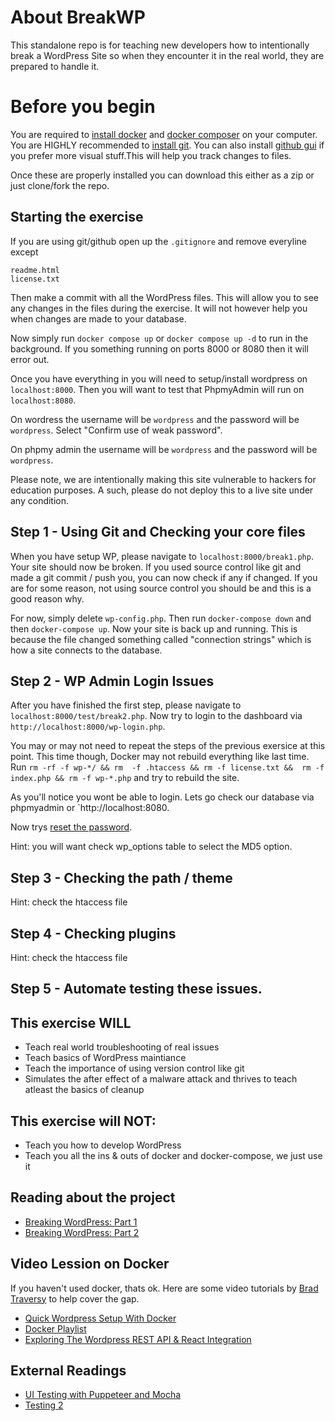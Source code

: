 # About BreakWP
This standalone repo is for teaching new developers how to intentionally break a WordPress Site so when they encounter it in the real world, they are prepared to handle it.

# Before you begin
You are required to [install docker](https://docs.docker.com/install/) and [docker composer](https://docs.docker.com/compose/install/) on your computer. You are HIGHLY recommended to  [install git](https://git-scm.com/downloads). You can also install [github gui](https://desktop.github.com/) if you prefer more visual stuff.This will help you track changes to files.

Once these are properly installed you can download this either as a zip or just clone/fork the repo.

## Starting the exercise
If you are using git/github open up the `.gitignore` and remove everyline except  
```
readme.html 
license.txt
```
Then make a commit with all the WordPress files. This will allow you to see any changes in the files during the exercise. It will not however help you when changes are made to your database.

Now simply run `docker compose up` or `docker compose up -d` to run in the background. If you something running on ports 8000 or 8080 then it will error out. 

Once you have everything in you will need to setup/install wordpress on ```localhost:8000```.
Then you will want to test that PhpmyAdmin  will run on ```localhost:8080```.

On wordress the username will be `wordpress` and the password will be `wordpress`. Select "Confirm use of weak password".

On phpmy admin the username will be `wordpress` and the password will be `wordpress`.

Please note, we are intentionally making this site vulnerable to hackers for education purposes. A such, please do not deploy this to a live site under any condition.


## Step 1 - Using Git and Checking your core files
When you have setup WP, please navigate to ```localhost:8000/break1.php```. Your site should now be broken. If you used source control like git and made a git commit / push you, you can now check if any if changed. If you are for some reason, not using source control you should be and this is a good reason why. 

For now, simply delete `wp-config.php`. Then run `docker-compose down` and then `docker-compose up`. Now your site is back up and running. This is because the file changed something called "connection strings" which is how a site connects to the database.


## Step 2 - WP Admin Login Issues
After you have finished the first step, please navigate to ```localhost:8000/test/break2.php```. 
Now try to login to the dashboard via  `http://localhost:8000/wp-login.php`. 

You may or may not need to repeat the steps of the previous exersice at this point. This time though, Docker may not rebuild everything like last time. Run `rm -rf -f wp-*/ && rm  -f .htaccess && rm -f license.txt &&  rm -f index.php && rm -f wp-*.php` and try to rebuild the site.

As you'll notice you wont be able to login.
Lets go check our database via phpmyadmin or `http://localhost:8080.

Now trys [reset the password](https://kinsta.com/knowledgebase/reset-wordpress-admin-password).


Hint: you will want check wp_options table to select the MD5 option.

## Step 3 - Checking the path / theme
Hint: check the htaccess file

## Step 4 - Checking plugins
Hint: check the htaccess file


## Step 5 - Automate testing these issues.



## This exercise WILL
  * Teach real world troubleshooting of real issues
  * Teach basics of WordPress maintiance
  * Teach the importance of using version control like git
  * Simulates the after effect of a malware attack and thrives to teach atleast the basics of cleanup

## This exercise will NOT:
  * Teach you how to develop WordPress
  * Teach you all the ins & outs of docker and docker-compose, we just use it


## Reading about the project
  * [Breaking WordPress: Part 1](https://medium.com/swlh/using-docker-to-teach-local-wordpress-development-1b5ca2ce22c3)
  * [Breaking WordPress: Part 2](https://medium.com/swlh/testing-wordpress-with-mocha-chai-f531bed8ffad)

## Video Lession on Docker
If you haven't used docker, thats ok.
Here are some video tutorials by [Brad Traversy](github.com/bradtraversy/) to help cover the gap.
* [Quick Wordpress Setup With Docker](https://www.youtube.com/watch?v=pYhLEV-sRpY&t=272s)
* [Docker Playlist](https://www.youtube.com/watch?v=Kyx2PsuwomE&list=PLillGF-Rfqbb6vZqT-Lzi9Al_noaY5LAs)
* [Exploring The Wordpress REST API & React Integration](https://www.youtube.com/watch?v=fFNXWinbgro&t=2703s)

## External Readings
* [UI Testing with Puppeteer and Mocha](https://medium.com/@ankit_m/ui-testing-with-puppeteer-and-mocha-part-1-getting-started-b141b2f9e21)
* [Testing 2](https://medium.com/@dpark/ui-testing-with-puppeteer-and-mocha-8a5c6feb3407)